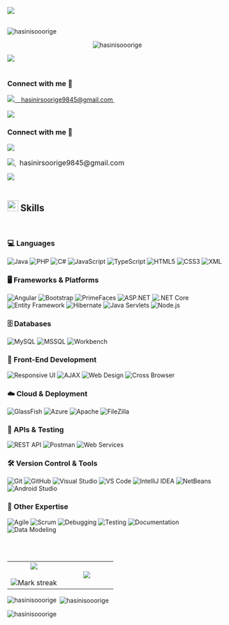 <!-- Name & Profile view count -->
<img src="https://user-images.githubusercontent.com/73097560/115834477-dbab4500-a447-11eb-908a-139a6edaec5c.gif"><br><br>
<!-- <h1 align="center">Hi 👋, I'm Hasini Ruwanthika</h1>
<h3 align="center">“A dedicated Software Engineer specializing in Full-Stack Web Development”</h3> -->
<img src="assets/I’m Hasini Ruwanthika.png" alt="hasinisooorige" />
<p align="center"> <img src="https://komarev.com/ghpvc/?username=hasinisooorige&label=Profile%20views&color=0e75b6&style=flat" alt="hasinisooorige" /> </p>

<img src="https://user-images.githubusercontent.com/73097560/115834477-dbab4500-a447-11eb-908a-139a6edaec5c.gif"><br><br>

<!--- Connect with me -->
<h3 align="left">Connect with me 🔗</h3>

<p align='left'>
<a href="mailto:hasinirsoorige9845@gmail.com" target="_blank"> 
<img src="https://img.shields.io/badge/Gmail-D14836?style=for-the-badge&logo=gmail&logoColor=white"/>  &nbsp;&nbsp; hasinirsoorige9845@gmail.com
</a>
  &nbsp;&nbsp;
<br/><br/>
<a href="https://linkedin.com/in/i-am-hasini-ruwanthika-soorige" target="_blank">
<img src="https://img.shields.io/badge/linkedin-%230077B5.svg?style=for-the-badge&logo=linkedin&logoColor=white"/>
  </a>
  
</p>

<h3 align="left">Connect with me 🔗</h3>

<p align="left">
  <!-- LinkedIn -->
  <a href="https://linkedin.com/in/i-am-hasini-ruwanthika-soorige" target="_blank">
    <img src="https://img.shields.io/badge/LinkedIn-0A66C2?style=for-the-badge&logo=linkedin&logoColor=white"/>
  </a>
    <br><br>
  <!-- Gmail -->
  <a href="mailto:hasinirsoorige9845@gmail.com" target="_blank">
    <img src="https://img.shields.io/badge/Gmail-D14836?style=for-the-badge&logo=gmail&logoColor=white"/>
  </a>
  <span style="font-size:16px; margin-left:8px;">hasinirsoorige9845@gmail.com</span>
</p>




<img src="https://user-images.githubusercontent.com/73097560/115834477-dbab4500-a447-11eb-908a-139a6edaec5c.gif"><br><br>

<!--- Skills -->



## <img src="https://media2.giphy.com/media/QssGEmpkyEOhBCb7e1/giphy.gif?cid=ecf05e47a0n3gi1bfqntqmob8g9aid1oyj2wr3ds3mg700bl&rid=giphy.gif" width ="25"><b> Skills</b>

<br>

<p align="center">

### 💻 Languages  
![Java](https://img.shields.io/badge/Java-ED8B00?style=for-the-badge&logo=java&logoColor=white)  ![PHP](https://img.shields.io/badge/PHP-777BB4?style=for-the-badge&logo=php&logoColor=white)  ![C#](https://img.shields.io/badge/C%23-239120?style=for-the-badge&logo=c-sharp&logoColor=white)  ![JavaScript](https://img.shields.io/badge/JavaScript-F7DF1E?style=for-the-badge&logo=javascript&logoColor=black)  ![TypeScript](https://img.shields.io/badge/TypeScript-007ACC?style=for-the-badge&logo=typescript&logoColor=white)  ![HTML5](https://img.shields.io/badge/HTML5-E34F26?style=for-the-badge&logo=html5&logoColor=white)  ![CSS3](https://img.shields.io/badge/CSS3-1572B6?style=for-the-badge&logo=css3&logoColor=white)  ![XML](https://img.shields.io/badge/XML-005C8F?style=for-the-badge&logo=xml&logoColor=white)  

### 🖥️ Frameworks & Platforms  
![Angular](https://img.shields.io/badge/Angular-DD0031?style=for-the-badge&logo=angular&logoColor=white)  ![Bootstrap](https://img.shields.io/badge/Bootstrap-563D7C?style=for-the-badge&logo=bootstrap&logoColor=white)  ![PrimeFaces](https://img.shields.io/badge/PrimeFaces-0F0F0F?style=for-the-badge&logo=java&logoColor=white)  ![ASP.NET](https://img.shields.io/badge/ASP.NET-512BD4?style=for-the-badge&logo=dotnet&logoColor=white)  ![.NET Core](https://img.shields.io/badge/.NET_Core-512BD4?style=for-the-badge&logo=dotnet&logoColor=white)  ![Entity Framework](https://img.shields.io/badge/Entity_Framework-5C2D91?style=for-the-badge&logo=dotnet&logoColor=white)  ![Hibernate](https://img.shields.io/badge/Hibernate-59666C?style=for-the-badge&logo=hibernate&logoColor=white)  ![Java Servlets](https://img.shields.io/badge/Java%20Servlets-ED8B00?style=for-the-badge&logo=java&logoColor=white)  ![Node.js](https://img.shields.io/badge/Node.js-339933?style=for-the-badge&logo=nodedotjs&logoColor=white)  

### 🗄️ Databases  
![MySQL](https://img.shields.io/badge/MySQL-4479A1?style=for-the-badge&logo=mysql&logoColor=white)  ![MSSQL](https://img.shields.io/badge/Microsoft_SQL_Server-CC2927?style=for-the-badge&logo=microsoftsqlserver&logoColor=white)  ![Workbench](https://img.shields.io/badge/MySQL_Workbench-00648B?style=for-the-badge&logo=mysql&logoColor=white)  

### 🎨 Front-End Development  
![Responsive UI](https://img.shields.io/badge/Responsive_UI-2C3E50?style=for-the-badge&logo=css3&logoColor=white)  ![AJAX](https://img.shields.io/badge/AJAX-0078D7?style=for-the-badge&logo=javascript&logoColor=white)  ![Web Design](https://img.shields.io/badge/Modern_Web_Design-FF5733?style=for-the-badge&logo=figma&logoColor=white)  ![Cross Browser](https://img.shields.io/badge/Cross_Browser-4285F4?style=for-the-badge&logo=googlechrome&logoColor=white)  

### ☁️ Cloud & Deployment  
![GlassFish](https://img.shields.io/badge/GlassFish-007396?style=for-the-badge&logo=java&logoColor=white)  ![Azure](https://img.shields.io/badge/Azure-0078D4?style=for-the-badge&logo=microsoftazure&logoColor=white)  ![Apache](https://img.shields.io/badge/Apache-D22128?style=for-the-badge&logo=apache&logoColor=white)  ![FileZilla](https://img.shields.io/badge/FileZilla-BF0000?style=for-the-badge&logo=filezilla&logoColor=white)  

### 🔗 APIs & Testing  
![REST API](https://img.shields.io/badge/REST_API-02569B?style=for-the-badge&logo=rest&logoColor=white)  ![Postman](https://img.shields.io/badge/Postman-FF6C37?style=for-the-badge&logo=postman&logoColor=white)  ![Web Services](https://img.shields.io/badge/Web_Services-4285F4?style=for-the-badge&logo=googlecloud&logoColor=white)  

### 🛠️ Version Control & Tools  
![Git](https://img.shields.io/badge/Git-F05032?style=for-the-badge&logo=git&logoColor=white)  ![GitHub](https://img.shields.io/badge/GitHub-181717?style=for-the-badge&logo=github&logoColor=white)  ![Visual Studio](https://img.shields.io/badge/Visual_Studio-5C2D91?style=for-the-badge&logo=visualstudio&logoColor=white)  ![VS Code](https://img.shields.io/badge/VS_Code-0078D4?style=for-the-badge&logo=visualstudiocode&logoColor=white)  ![IntelliJ IDEA](https://img.shields.io/badge/IntelliJ_IDEA-0F0F0F?style=for-the-badge&logo=intellijidea&logoColor=white)  ![NetBeans](https://img.shields.io/badge/NetBeans-1B6AC6?style=for-the-badge&logo=apachenetbeanside&logoColor=white)  ![Android Studio](https://img.shields.io/badge/Android_Studio-3DDC84?style=for-the-badge&logo=androidstudio&logoColor=white)  

### 📌 Other Expertise  
![Agile](https://img.shields.io/badge/Agile-28A745?style=for-the-badge&logo=scrumalliance&logoColor=white)  ![Scrum](https://img.shields.io/badge/Scrum-6DB33F?style=for-the-badge&logo=jira&logoColor=white)  ![Debugging](https://img.shields.io/badge/Debugging-0F0F0F?style=for-the-badge&logo=bugatti&logoColor=white)  ![Testing](https://img.shields.io/badge/Software_Testing-FFB900?style=for-the-badge&logo=testinglibrary&logoColor=white)  ![Documentation](https://img.shields.io/badge/Documentation-4285F4?style=for-the-badge&logo=readthedocs&logoColor=white)  ![Data Modeling](https://img.shields.io/badge/Data_Modeling-00A3E0?style=for-the-badge&logo=databricks&logoColor=white)  

</p>

<br>
<br>

<!--- stats & Trophy (start) -->
<p align="center">
  <!--- stats (start) -->
<table align="center">
<tr border="none">
<td width="50%" align="center">
  
  <img  align="center"  src="https://github-readme-stats.vercel.app/api?username=hasinisooorige&theme=dark&show_icons=true&count_private=true" />
  <br></br>
  <img  title="🔥 Get streak stats for your profile at git.io/streak-stats" alt="Mark streak" src="https://github-readme-streak-stats.herokuapp.com/?user=hasinisooorige&theme=dark&hide_border=false" /> 
</td>

<td width="50%" align="center">

  <img  align="center"  src="https://github-readme-stats.anuraghazra1.vercel.app/api/top-langs/?username=hasinisooorige&theme=dark&hide_border=false&no-bg=true&no-frame=true&langs_count=10"/>
  
  </td>
</tr>
</table>


</p>        
<!--- stats (end) -->

<p><img align="left" src="https://github-readme-stats.vercel.app/api/top-langs?username=hasinisooorige&show_icons=true&locale=en&layout=compact" alt="hasinisooorige" /></p>

<p>&nbsp;<img align="center" src="https://github-readme-stats.vercel.app/api?username=hasinisooorige&show_icons=true&locale=en" alt="hasinisooorige" /></p>

<p><img align="center" src="https://github-readme-streak-stats.herokuapp.com/?user=hasinisooorige&" alt="hasinisooorige" /></p>
